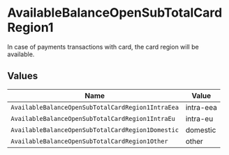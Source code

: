 # AvailableBalanceOpenSubTotalCardRegion1

In case of payments transactions with card, the card region will be available.


## Values

| Name                                              | Value                                             |
| ------------------------------------------------- | ------------------------------------------------- |
| `AvailableBalanceOpenSubTotalCardRegion1IntraEea` | intra-eea                                         |
| `AvailableBalanceOpenSubTotalCardRegion1IntraEu`  | intra-eu                                          |
| `AvailableBalanceOpenSubTotalCardRegion1Domestic` | domestic                                          |
| `AvailableBalanceOpenSubTotalCardRegion1Other`    | other                                             |